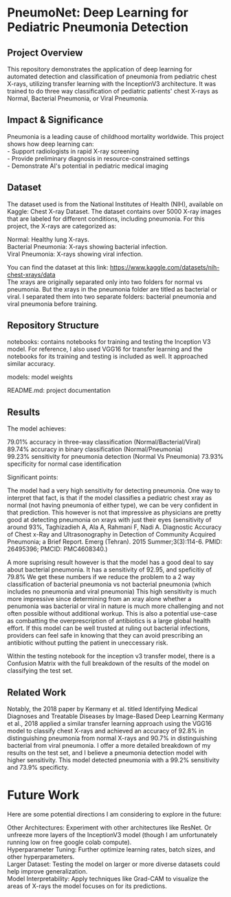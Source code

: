 # PneumoNet: Deep Learning for Pediatric Pneumonia Detection  

## Project Overview  
This repository demonstrates the application of deep learning for automated detection and classification of pneumonia from pediatric chest X-rays, utilizing transfer learning with the InceptionV3 architecture. It was trained to do three way classification of pediatric patients' chest X-rays as Normal, Bacterial Pneumonia, or Viral Pneumonia. 

## Impact & Significance  
Pneumonia is a leading cause of childhood mortality worldwide. This project shows how deep learning can:  
    - Support radiologists in rapid X-ray screening  
    - Provide preliminary diagnosis in resource-constrained settings  
    - Demonstrate AI's potential in pediatric medical imaging  

## Dataset
The dataset used is from the National Institutes of Health (NIH), available on Kaggle: Chest X-ray Dataset. The dataset contains over 5000 X-ray images that are labeled for different conditions, including pneumonia. For this project, the X-rays are categorized as:

Normal: Healthy lung X-rays.  
Bacterial Pneumonia: X-rays showing bacterial infection.  
Viral Pneumonia: X-rays showing viral infection.  

You can find the dataset at this link: https://www.kaggle.com/datasets/nih-chest-xrays/data  
The xrays are originally separated only into two folders for normal vs pneumonia. But the xrays in the pneumonia folder are titled as bacterial or viral. I separated them into two separate folders: bacterial pneumonia and viral pneumonia before training.  

## Repository Structure  

notebooks: contains notebooks for training and testing the Inception V3 model. For reference, I also used VGG16 for transfer learning and the notebooks for its training and testing is included as well. It approached similar accuracy.  

models: model weights  

README.md: project documentation


## Results  

The model achieves:  

79.01% accuracy in three-way classification (Normal/Bacterial/Viral)  
89.74% accuracy in binary classification (Normal/Pneumonia)  
99.23% sensitivity for pneumonia detection (Normal Vs Pneumonia) 
73.93% specificity for normal case identification  

Significant points: 

The model had a very high sensitivity for detecting pneumonia. One way to interpret that fact, is that if the model classifies a pediatric chest xray as normal (not having pneumonia of either type), we can be very confident in that prediction. This however is not that impressive as physicians are pretty good at detecting pneumonia on xrays with just their eyes (sensitivity of around 93%, Taghizadieh A, Ala A, Rahmani F, Nadi A. Diagnostic Accuracy of Chest x-Ray and Ultrasonography in Detection of Community Acquired Pneumonia; a Brief Report. Emerg (Tehran). 2015 Summer;3(3):114-6. PMID: 26495396; PMCID: PMC4608340.)  

A more suprising result however is that the model has a good deal to say about bacterial pneumonia. It has a sensitivity of 92.95, and speficitiy of 79.8% We get these numbers if we reduce the problem to a 2 way classification of bacterial pneumonia vs not bacterial pneumonia (which includes no pneumonia and viral pneumonia)  This high sensitivity is much more impressive since determining from an xray alone whether a penumonia was bacterial or viral in nature is much more challenging and not often possible without additional workup. This is also a potential use-case as combatting the overprescription of antibiotics is a large global health effort. If this model can be well trusted at ruling out bacterial infections, providers can feel safe in knowing that they can avoid prescribing an antibiotic without putting the patient in uneccessary risk.  

Within the testing notebook for the inception v3 transfer model, there is a Confusion Matrix with the full breakdown of the results of the model on classifying the test set.  


## Related Work
Notably, the 2018 paper by Kermany et al. titled Identifying Medical Diagnoses and Treatable Diseases by Image-Based Deep Learning Kermany et al., 2018 applied a similar transfer learning approach using the VGG16 model to classify chest X-rays and achieved an accuracy of 92.8% in distinguishing pneumonia from normal X-rays and 90.7% in distinguishing bacterial from viral pneumonia. I offer a more detailed breakdown of my results on the test set, and I believe a pneumonia detection model with higher sensitivity. This model detected pneumonia with a 99.2% sensitivity and 73.9% specificty.  

# Future Work
Here are some potential directions I am considering to explore in the future:

Other Architectures: Experiment with other architectures like ResNet. Or unfreeze more layers of the InceptionV3 model (though I am unfortunately running low on free google colab compute).  
Hyperparameter Tuning: Further optimize learning rates, batch sizes, and other hyperparameters.  
Larger Dataset: Testing the model on larger or more diverse datasets could help improve generalization.  
Model Interpretability: Apply techniques like Grad-CAM to visualize the areas of X-rays the model focuses on for its predictions.
